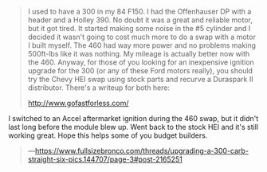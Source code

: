 >I used to have a 300 in my 84 F150. I had the Offenhauser DP with a header and a Holley 390. No doubt it was a great and reliable motor, but it got tired. It started making some noise in the #5 cylinder and I decided it wasn't going to cost much more to do a swap with a motor I built myself. The 460 had way more power and no problems making 500ft-lbs like it was nothing. My mileage is actually better now with the 460. Anyway, for those of you looking for an inexpensive ignition upgrade for the 300 (or any of these Ford motors really), you should try the Chevy HEI swap using stock parts and recurve a Duraspark II distributor. There's a writeup for both here:
>
>http://www.gofastforless.com/
>
I switched to an Accel aftermarket ignition during the 460 swap, but it didn't last long before the module blew up. Went back to the stock HEI and it's still working great. Hope this helps some of you budget builders.
>—https://www.fullsizebronco.com/threads/upgrading-a-300-carb-straight-six-pics.144707/page-3#post-2165251
